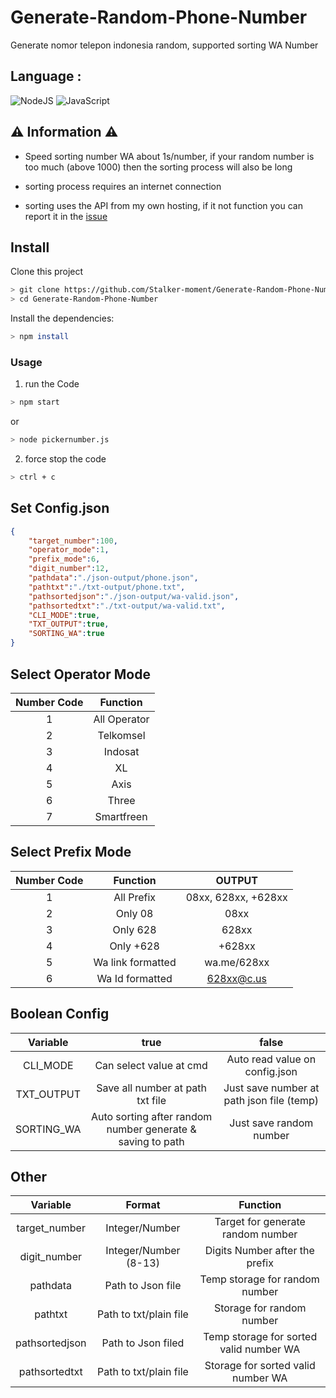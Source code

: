 # Generate-Random-Phone-Number
Generate nomor telepon indonesia random, supported sorting WA Number

## Language :
![NodeJS](https://img.shields.io/badge/node.js-6DA55F?style=for-the-badge&logo=node.js&logoColor=white) ![JavaScript](https://img.shields.io/badge/javascript-%23323330.svg?style=for-the-badge&logo=javascript&logoColor=%23F7DF1E) 

## ⚠️ Information ⚠️
- Speed sorting number WA about 1s/number,
if your random number is too much (above 1000)
then the sorting process will also be long

- sorting process requires an internet connection

- sorting uses the API from my own hosting, if it not function you can report it in the [issue](https://github.com/Stalker-moment/Generate-Random-Phone-Number/issues)

## Install
Clone this project

```bash
> git clone https://github.com/Stalker-moment/Generate-Random-Phone-Number/
> cd Generate-Random-Phone-Number
```

Install the dependencies:

```bash
> npm install
```

### Usage
1. run the Code

```bash
> npm start
```
 or
```bash
> node pickernumber.js
```

2. force stop the code
```bash
> ctrl + c
```

## Set Config.json

```json
{
    "target_number":100, 
    "operator_mode":1, 
    "prefix_mode":6,
    "digit_number":12,
    "pathdata":"./json-output/phone.json",
    "pathtxt":"./txt-output/phone.txt",
    "pathsortedjson":"./json-output/wa-valid.json",
    "pathsortedtxt":"./txt-output/wa-valid.txt",
    "CLI_MODE":true,
    "TXT_OUTPUT":true,
    "SORTING_WA":true
}
```

## Select Operator Mode

|   Number Code   |              Function            |
| :-------------: | :-----------------------------:  |
|       1         | All Operator                     |
|       2         | Telkomsel                        |
|       3         | Indosat                          |                   
|       4         | XL                               |
|       5         | Axis                             |
|       6         | Three                            |
|       7         | Smartfreen                       |

## Select Prefix Mode

|   Number Code   |              Function           |          OUTPUT         |
| :-------------: | :-----------------------------: | :---------------------: |
|       1         | All Prefix                      |  08xx, 628xx, +628xx    |
|       2         | Only 08                         |  08xx                   |
|       3         | Only 628                        |  628xx                  |
|       4         | Only +628                       |  +628xx                 |
|       5         | Wa link formatted               |  wa.me/628xx            |
|       6         | Wa Id formatted                 |  628xx@c.us             |

## Boolean Config

|     Variable    |                      true                                    |                  false                     |
| :-------------: | :----------------------------------------------------------: | :----------------------------------------: |
|  CLI_MODE       | Can select value at cmd                                      |  Auto read value on config.json            |
|  TXT_OUTPUT     | Save all number at path txt file                             |  Just save number at path json file (temp) |
|  SORTING_WA     | Auto sorting after random number generate & saving to path   |  Just save random number                   |

## Other

|     Variable    |             Format              |               Function                   |
| :-------------: | :-----------------------------: | :--------------------------------------: |
|  target_number  | Integer/Number                  |  Target for generate random number       |
|  digit_number   | Integer/Number (8-13)           |  Digits Number after the prefix          |
|  pathdata       | Path to Json file               |  Temp storage for random number          |
|  pathtxt        | Path to txt/plain file          |  Storage for random number               |
|  pathsortedjson | Path to Json filed              |  Temp storage for sorted valid number WA |
|  pathsortedtxt  | Path to txt/plain file          |  Storage for sorted valid number WA      |

